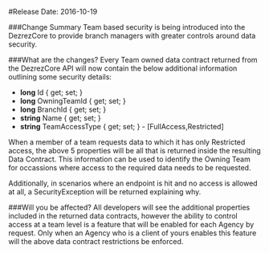 <a name="2016-10-19"></a>
#Release Date: 2016-10-19

###Change Summary
Team based security is being introduced into the DezrezCore to provide branch managers with greater controls around data security.

###What are the changes?
Every Team owned data contract returned from the DezrezCore API will now contain the below additional information outlining some security details: 

* **long** Id { get; set; }
* **long** OwningTeamId { get; set; }
* **long** BranchId { get; set; }
* **string** Name { get; set; }
* **string** TeamAccessType { get; set; } - [FullAccess,Restricted]

When a member of a team requests data to which it has only Restricted access, the above 5 properties will be all that is returned inside the resulting Data Contract. This information can be used to identify the Owning Team for occassions where access to the required data needs to be requested.

Additionally, in scenarios where an endpoint is hit and no access is allowed at all, a SecurityException will be returned explaining why.

###Will you be affected?
All developers will see the additional properties included in the returned data contracts, however the ability to control access at a team level is a feature that will be enabled for each Agency by request. Only when an Agency who is a client of yours enables this feature will the above data contract restrictions be enforced.



